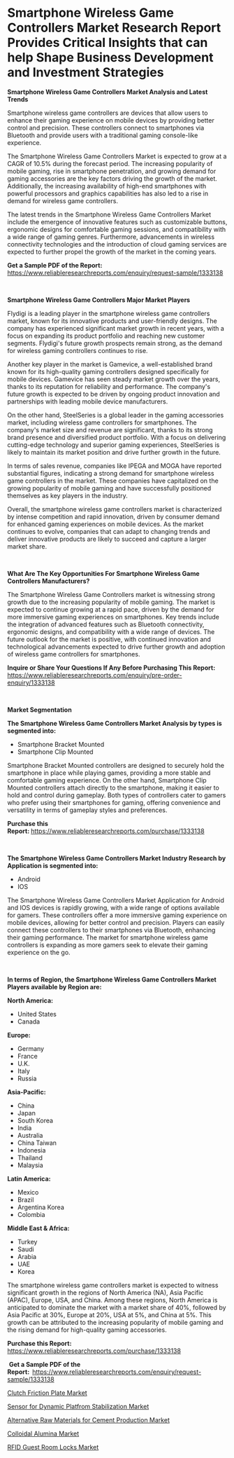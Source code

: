 <p><h1>Smartphone Wireless Game Controllers Market Research Report Provides Critical Insights that can help Shape Business Development and Investment Strategies</h1></p><p><strong>Smartphone Wireless Game Controllers Market Analysis and Latest Trends</strong></p>
<p><p>Smartphone wireless game controllers are devices that allow users to enhance their gaming experience on mobile devices by providing better control and precision. These controllers connect to smartphones via Bluetooth and provide users with a traditional gaming console-like experience.</p><p>The Smartphone Wireless Game Controllers Market is expected to grow at a CAGR of 10.5% during the forecast period. The increasing popularity of mobile gaming, rise in smartphone penetration, and growing demand for gaming accessories are the key factors driving the growth of the market. Additionally, the increasing availability of high-end smartphones with powerful processors and graphics capabilities has also led to a rise in demand for wireless game controllers.</p><p>The latest trends in the Smartphone Wireless Game Controllers Market include the emergence of innovative features such as customizable buttons, ergonomic designs for comfortable gaming sessions, and compatibility with a wide range of gaming genres. Furthermore, advancements in wireless connectivity technologies and the introduction of cloud gaming services are expected to further propel the growth of the market in the coming years.</p></p>
<p><strong>Get a Sample PDF of the Report:&nbsp;</strong> <a href="https://www.reliableresearchreports.com/enquiry/request-sample/1333138">https://www.reliableresearchreports.com/enquiry/request-sample/1333138</a></p>
<p>&nbsp;</p>
<p><strong>Smartphone Wireless Game Controllers Major Market Players</strong></p>
<p><p>Flydigi is a leading player in the smartphone wireless game controllers market, known for its innovative products and user-friendly designs. The company has experienced significant market growth in recent years, with a focus on expanding its product portfolio and reaching new customer segments. Flydigi's future growth prospects remain strong, as the demand for wireless gaming controllers continues to rise.</p><p>Another key player in the market is Gamevice, a well-established brand known for its high-quality gaming controllers designed specifically for mobile devices. Gamevice has seen steady market growth over the years, thanks to its reputation for reliability and performance. The company's future growth is expected to be driven by ongoing product innovation and partnerships with leading mobile device manufacturers.</p><p>On the other hand, SteelSeries is a global leader in the gaming accessories market, including wireless game controllers for smartphones. The company's market size and revenue are significant, thanks to its strong brand presence and diversified product portfolio. With a focus on delivering cutting-edge technology and superior gaming experiences, SteelSeries is likely to maintain its market position and drive further growth in the future.</p><p>In terms of sales revenue, companies like IPEGA and MOGA have reported substantial figures, indicating a strong demand for smartphone wireless game controllers in the market. These companies have capitalized on the growing popularity of mobile gaming and have successfully positioned themselves as key players in the industry.</p><p>Overall, the smartphone wireless game controllers market is characterized by intense competition and rapid innovation, driven by consumer demand for enhanced gaming experiences on mobile devices. As the market continues to evolve, companies that can adapt to changing trends and deliver innovative products are likely to succeed and capture a larger market share.</p></p>
<p>&nbsp;</p>
<p><strong>What Are The Key Opportunities For Smartphone Wireless Game Controllers Manufacturers?</strong></p>
<p><p>The Smartphone Wireless Game Controllers market is witnessing strong growth due to the increasing popularity of mobile gaming. The market is expected to continue growing at a rapid pace, driven by the demand for more immersive gaming experiences on smartphones. Key trends include the integration of advanced features such as Bluetooth connectivity, ergonomic designs, and compatibility with a wide range of devices. The future outlook for the market is positive, with continued innovation and technological advancements expected to drive further growth and adoption of wireless game controllers for smartphones.</p></p>
<p><strong>Inquire or Share Your Questions If Any Before Purchasing This Report:</strong> <a href="https://www.reliableresearchreports.com/enquiry/pre-order-enquiry/1333138">https://www.reliableresearchreports.com/enquiry/pre-order-enquiry/1333138</a></p>
<p>&nbsp;</p>
<p><strong>Market Segmentation</strong></p>
<p><strong>The Smartphone Wireless Game Controllers Market Analysis by types is segmented into:</strong></p>
<p><ul><li>Smartphone Bracket Mounted</li><li>Smartphone Clip Mounted</li></ul></p>
<p><p>Smartphone Bracket Mounted controllers are designed to securely hold the smartphone in place while playing games, providing a more stable and comfortable gaming experience. On the other hand, Smartphone Clip Mounted controllers attach directly to the smartphone, making it easier to hold and control during gameplay. Both types of controllers cater to gamers who prefer using their smartphones for gaming, offering convenience and versatility in terms of gameplay styles and preferences.</p></p>
<p><strong>Purchase this Report:&nbsp;</strong><a href="https://www.reliableresearchreports.com/purchase/1333138">https://www.reliableresearchreports.com/purchase/1333138</a></p>
<p>&nbsp;</p>
<p><strong>The Smartphone Wireless Game Controllers Market Industry Research by Application is segmented into:</strong></p>
<p><ul><li>Android</li><li>IOS</li></ul></p>
<p><p>The Smartphone Wireless Game Controllers Market Application for Android and IOS devices is rapidly growing, with a wide range of options available for gamers. These controllers offer a more immersive gaming experience on mobile devices, allowing for better control and precision. Players can easily connect these controllers to their smartphones via Bluetooth, enhancing their gaming performance. The market for smartphone wireless game controllers is expanding as more gamers seek to elevate their gaming experience on the go.</p></p>
<p>&nbsp;</p>
<p><strong>In terms of Region, the Smartphone Wireless Game Controllers Market Players available by Region are:</strong></p>
<p>
    <p> <strong> North America: </strong>
        <ul>
            <li>United States</li>
            <li>Canada</li>
        </ul>
        </p> 
    <p> <strong> Europe: </strong>
        <ul>
            <li>Germany</li>
            <li>France</li>
            <li>U.K.</li>
            <li>Italy</li>
            <li>Russia</li>
        </ul>
        </p> 
    <p> <strong> Asia-Pacific: </strong>
        <ul>
            <li>China</li>
            <li>Japan</li>
            <li>South Korea</li>
            <li>India</li>
            <li>Australia</li>
            <li>China Taiwan</li>
            <li>Indonesia</li>
            <li>Thailand</li>
            <li>Malaysia</li>
        </ul>
        </p> 
    <p> <strong> Latin America: </strong>
        <ul>
            <li>Mexico</li>
            <li>Brazil</li>
            <li>Argentina Korea</li>
            <li>Colombia</li>
        </ul>
        </p> 
    <p> <strong> Middle East & Africa: </strong>
        <ul>
            <li>Turkey</li>
            <li>Saudi</li>
            <li>Arabia</li>
            <li>UAE</li>
            <li>Korea</li>
        </ul>
    </p>
    </p>
<p><p>The smartphone wireless game controllers market is expected to witness significant growth in the regions of North America (NA), Asia Pacific (APAC), Europe, USA, and China. Among these regions, North America is anticipated to dominate the market with a market share of 40%, followed by Asia Pacific at 30%, Europe at 20%, USA at 5%, and China at 5%. This growth can be attributed to the increasing popularity of mobile gaming and the rising demand for high-quality gaming accessories.</p></p>
<p><strong>Purchase this Report: </strong><a href="https://www.reliableresearchreports.com/purchase/1333138">https://www.reliableresearchreports.com/purchase/1333138</a></p>
<p>&nbsp;<strong>Get a Sample PDF of the Report:&nbsp;&nbsp;</strong><a href="https://www.reliableresearchreports.com/enquiry/request-sample/1333138">https://www.reliableresearchreports.com/enquiry/request-sample/1333138</a></p>
<p><strong></strong></p>
<p><p><a href="https://medium.com/@ameliahaleyi77567/clutch-friction-plate-market-trends-forecast-and-competitive-analysis-to-2031-4df1982475de">Clutch Friction Plate Market</a></p><p><a href="https://github.com/sonuprakash1/Market-Research-Report-List-1/blob/main/sensor-for-dynamic-platfrom-stabilization-market.md">Sensor for Dynamic Platfrom Stabilization Market</a></p><p><a href="https://medium.com/@ameliahaleyi77567/alternative-raw-materials-for-cement-production-market-trends-and-market-analysis-forecasted-for-d2a36d860f42">Alternative Raw Materials for Cement Production Market</a></p><p><a href="https://medium.com/@shanieprice69879/colloidal-alumina-market-research-report-its-history-and-forecast-2024-to-2031-b8db9d157798">Colloidal Alumina Market</a></p><p><a href="https://github.com/Whitneyboyettebo9kiw7yr13/Market-Research-Report-List-1/blob/main/rfid-guest-room-locks-market.md">RFID Guest Room Locks Market</a></p></p>